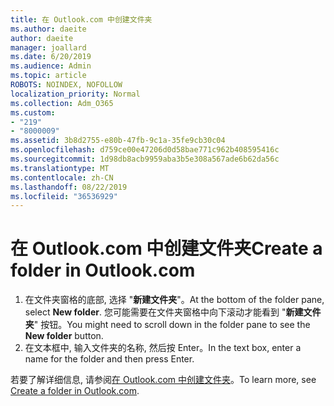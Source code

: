 ```yaml
---
title: 在 Outlook.com 中创建文件夹
ms.author: daeite
author: daeite
manager: joallard
ms.date: 6/20/2019
ms.audience: Admin
ms.topic: article
ROBOTS: NOINDEX, NOFOLLOW
localization_priority: Normal
ms.collection: Adm_O365
ms.custom:
- "219"
- "8000009"
ms.assetid: 3b8d2755-e80b-47fb-9c1a-35fe9cb30c04
ms.openlocfilehash: d759ce00e47206d0d58bae771c962b408595416c
ms.sourcegitcommit: 1d98db8acb9959aba3b5e308a567ade6b62da56c
ms.translationtype: MT
ms.contentlocale: zh-CN
ms.lasthandoff: 08/22/2019
ms.locfileid: "36536929"
---
```

# <a name="create-a-folder-in-outlookcom"></a><span data-ttu-id="b21e4-102">在 Outlook.com 中创建文件夹</span><span class="sxs-lookup"><span data-stu-id="b21e4-102">Create a folder in Outlook.com</span></span>

1. <span data-ttu-id="b21e4-103">在文件夹窗格的底部, 选择 "**新建文件夹**"。</span><span class="sxs-lookup"><span data-stu-id="b21e4-103">At the bottom of the folder pane, select **New folder**.</span></span> <span data-ttu-id="b21e4-104">您可能需要在文件夹窗格中向下滚动才能看到 "**新建文件夹**" 按钮。</span><span class="sxs-lookup"><span data-stu-id="b21e4-104">You might need to scroll down in the folder pane to see the **New folder** button.</span></span>
2. <span data-ttu-id="b21e4-105">在文本框中, 输入文件夹的名称, 然后按 Enter。</span><span class="sxs-lookup"><span data-stu-id="b21e4-105">In the text box, enter a name for the folder and then press Enter.</span></span>

<span data-ttu-id="b21e4-106">若要了解详细信息, 请参阅[在 Outlook.com 中创建文件夹](https://support.office.com/article/6bb0723a-f39f-4a8d-bb3f-fab5dcc2510a?wt.mc_id=Office_Outlook_com_Alchemy)。</span><span class="sxs-lookup"><span data-stu-id="b21e4-106">To learn more, see [Create a folder in Outlook.com](https://support.office.com/article/6bb0723a-f39f-4a8d-bb3f-fab5dcc2510a?wt.mc_id=Office_Outlook_com_Alchemy).</span></span>